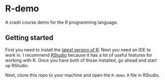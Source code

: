 # R-demo

A crash course demo for the R programming language.

## Getting started

First you need to install the [latest version of R](https://cran.r-project.org/bin/windows/base/). Next you need an IDE to work in. I recommend [RStudio](https://rstudio.com/products/rstudio/download/) because it has a lot of useful features for working with R. Once you have both of those installed, go ahead and start up RStudio.

Next, clone this repo to your machine and open the `R-demo.R` file in RStudio.
